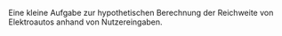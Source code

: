 Eine kleine Aufgabe zur hypothetischen Berechnung der Reichweite von Elektroautos anhand von Nutzereingaben.